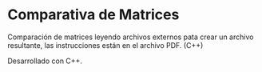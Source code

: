 # Comparativa de Matrices
Comparación de matrices leyendo archivos externos pata crear un archivo resultante, las instrucciones están en el archivo PDF. (C++)

Desarrollado con C++.

